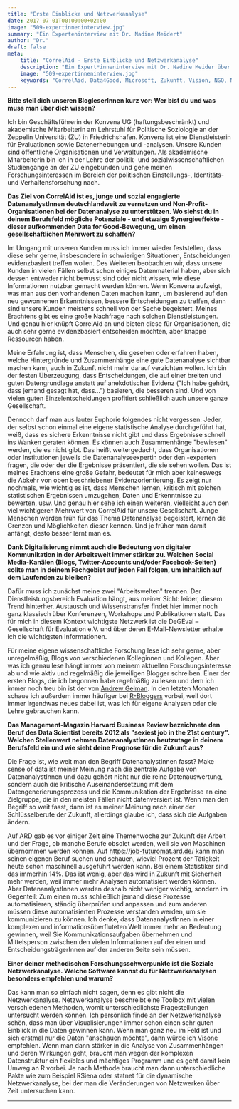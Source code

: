 ```yaml
---
title: "Erste Einblicke und Netzwerkanalyse"
date: 2017-07-01T00:00:00+02:00
image: "509-expertinneninterview.jpg"
summary: "Ein Experteninterview mit Dr. Nadine Meidert"
author: "Dr."
draft: false
meta:
    title: "CorrelAid - Erste Einblicke und Netzwerkanalyse"
    description: "Ein Expert*inneninterview mit Dr. Nadine Meider über Data Science und Netzwerkanaylse."
    image: "509-expertinneninterview.jpg"
    keywords: "CorrelAid, Data4Good, Microsoft, Zukunft, Vision, NGO, Non-Profit, Data Scientist, Netzwerkanalyse"
---
```



**Bitte stell dich unseren BlogleserInnen kurz vor: Wer bist du und was
muss man über dich wissen?**

Ich bin Geschäftsführerin der Konvena UG (haftungsbeschränkt) und
akademische Mitarbeiterin am Lehrstuhl für Politische Soziologie an der
Zeppelin Universität (ZU) in Friedrichshafen. Konvena ist eine
Dienstleisterin für Evaluationen sowie Datenerhebungen und -analysen.
Unsere Kunden sind öffentliche Organisationen und Verwaltungen. Als
akademische Mitarbeiterin bin ich in der Lehre der politik- und
sozialwissenschaftlichen Studiengänge an der ZU eingebunden und gehe
meinen Forschungsinteressen im Bereich der politischen Einstellungs-,
Identitäts- und Verhaltensforschung nach.

**Das Ziel von CorrelAid ist es, junge und sozial engagierte
DatenanalystInnen deutschlandweit zu vernetzen und
Non-Profit-Organisationen bei der Datenanalyse zu unterstützen. Wo
siehst du in deinem Berufsfeld mögliche Potenziale - und etwaige
Synergieeffekte - dieser aufkommenden Data for Good-Bewegung, um einen
gesellschaftlichen Mehrwert zu schaffen?**

Im Umgang mit unseren Kunden muss ich immer wieder feststellen, dass
diese sehr gerne, insbesondere in schwierigen Situationen,
Entscheidungen evidenzbasiert treffen wollen. Des Weiteren beobachten
wir, dass unsere Kunden in vielen Fällen selbst schon einiges
Datenmaterial haben, aber sich dessen entweder nicht bewusst sind oder
nicht wissen, wie diese Informationen nutzbar gemacht werden können.
Wenn Konvena aufzeigt, was man aus den vorhandenen Daten machen kann, um
basierend auf den neu gewonnenen Erkenntnissen, bessere Entscheidungen
zu treffen, dann sind unsere Kunden meistens schnell von der Sache
begeistert. Meines Erachtens gibt es eine große Nachfrage nach solchen
Dienstleistungen. Und genau hier knüpft CorrelAid an und bieten diese
für Organisationen, die auch sehr gerne evidenzbasiert entscheiden
möchten, aber knappe Ressourcen haben.

Meine Erfahrung ist, dass Menschen, die gesehen oder erfahren haben,
welche Hintergründe und Zusammenhänge eine gute Datenanalyse sichtbar
machen kann, auch in Zukunft nicht mehr darauf verzichten wollen. Ich
bin der festen Überzeugung, dass Entscheidungen, die auf einer breiten
und guten Datengrundlage anstatt auf anekdotischer Evidenz ("Ich habe
gehört, dass jemand gesagt hat, dass…") basieren, die besseren sind. Und
von vielen guten Einzelentscheidungen profitiert schließlich auch unsere
ganze Gesellschaft.

Dennoch darf man aus lauter Euphorie folgendes nicht vergessen: Jeder,
der selbst schon einmal eine eigene statistische Analyse durchgeführt
hat, weiß, dass es sichere Erkenntnisse nicht gibt und dass Ergebnisse
schnell ins Wanken geraten können. Es können auch Zusammenhänge
"bewiesen" werden, die es nicht gibt. Das heißt weitergedacht, dass
Organisationen oder Institutionen jeweils die Datenanalyseexpertin oder
den -experten fragen, die oder der die Ergebnisse präsentiert, die sie
sehen wollen. Das ist meines Erachtens eine große Gefahr, bedeutet für
mich aber keineswegs die Abkehr von oben beschriebener
Evidenzorientierung. Es zeigt nur nochmals, wie wichtig es ist, dass
Menschen lernen, kritisch mit solchen statistischen Ergebnissen
umzugehen, Daten und Erkenntnisse zu bewerten, usw. Und genau hier sehe
ich einen weiteren, vielleicht auch den viel wichtigeren Mehrwert von
CorrelAid für unsere Gesellschaft. Junge Menschen werden früh für das
Thema Datenanalyse begeistert, lernen die Grenzen und Möglichkeiten
dieser kennen. Und je früher man damit anfängt, desto besser lernt man
es.

**Dank Digitalisierung nimmt auch die Bedeutung von digitaler
Kommunikation in der Arbeitswelt immer stärker zu. Welchen Social
Media-Kanälen (Blogs, Twitter-Accounts und/oder Facebook-Seiten) sollte
man in deinem Fachgebiet auf jeden Fall folgen, um inhaltlich auf dem
Laufenden zu bleiben?**

Dafür muss ich zunächst meine zwei "Arbeitswelten" trennen. Der
Dienstleistungsbereich Evaluation hängt, aus meiner Sicht: leider,
diesem Trend hinterher. Austausch und Wissenstransfer findet hier immer
noch ganz klassisch über Konferenzen, Workshops und Publikationen statt.
Das für mich in diesem Kontext wichtigste Netzwerk ist die DeGEval –
Gesellschaft für Evaluation e.V. und über deren E-Mail-Newsletter
erhalte ich die wichtigsten Informationen.

Für meine eigene wissenschaftliche Forschung lese ich sehr gerne, aber
unregelmäßig, Blogs von verschiedenen Kolleginnen und Kollegen. Aber was
ich genau lese hängt immer von meinem aktuellen Forschungsinteresse ab
und wie aktiv und regelmäßig die jeweiligen Blogger schreiben. Einer der
ersten Blogs, die ich begonnen habe regelmäßig zu lesen und dem ich
immer noch treu bin ist der von [Andrew
Gelman](http://andrewgelman.com/). In den letzten Monaten schaue ich
außerdem immer häufiger bei [R-Bloggers](https://www.r-bloggers.com/)
vorbei, weil dort immer irgendwas neues dabei ist, was ich für eigene
Analysen oder die Lehre gebrauchen kann.

**Das Management-Magazin Harvard Business Review bezeichnete den Beruf
des Data Scientist bereits 2012 als "sexiest job in the 21st century".
Welchen Stellenwert nehmen DatenanalystInnen heutzutage in deinem
Berufsfeld ein und wie sieht deine Prognose für die Zukunft aus?**

Die Frage ist, wie weit man den Begriff DatenanalystInnen fasst? Make
sense of data ist meiner Meinung nach die zentrale Aufgabe von
DatenanalystInnen und dazu gehört nicht nur die reine Datenauswertung,
sondern auch die kritische Auseinandersetzung mit dem
Datengenerierungsprozess und die Kommunikation der Ergebnisse an eine
Zielgruppe, die in den meisten Fällen nicht datenversiert ist. Wenn man
den Begriff so weit fasst, dann ist es meiner Meinung nach einer der
Schlüsselberufe der Zukunft, allerdings glaube ich, dass sich die
Aufgaben ändern.

Auf ARD gab es vor einiger Zeit eine Themenwoche zur Zukunft der Arbeit
und der Frage, ob manche Berufe obsolet werden, weil sie von Maschinen
übernommen werden können. Auf <https://job-futuromat.ard.de/> kann man
seinen eigenen Beruf suchen und schauen, wieviel Prozent der Tätigkeit
heute schon maschinell ausgeführt werden kann. Bei einem Statistiker
sind das immerhin 14%. Das ist wenig, aber das wird in Zukunft mit
Sicherheit mehr werden, weil immer mehr Analysen automatisiert werden
können. Aber DatenanalystInnen werden deshalb nicht weniger wichtig,
sondern im Gegenteil: Zum einen muss schließlich jemand diese Prozesse
automatisieren, ständig überprüfen und anpassen und zum anderen müssen
diese automatisierten Prozesse verstanden werden, um sie kommunizieren
zu können. Ich denke, dass DatenanalystInnen in einer komplexen und
informationsüberfluteten Welt immer mehr an Bedeutung gewinnen, weil Sie
Kommunikationsaufgaben übernehmen und Mittelsperson zwischen den vielen
Informationen auf der einen und EntscheidungsträgerInnen auf der anderen
Seite sein müssen.

**Einer deiner methodischen Forschungsschwerpunkte ist die Soziale
Netzwerkanalyse. Welche Software kannst du für Netzwerkanalysen
besonders empfehlen und warum?**

Das kann man so einfach nicht sagen, denn es gibt nicht die
Netzwerkanalyse. Netzwerkanalyse beschreibt eine Toolbox mit vielen
verschiedenen Methoden, womit unterschiedlichste Fragestellungen
untersucht werden können. Ich persönlich finde an der Netzwerkanalyse
schön, dass man über Visualisierungen immer schon einen sehr guten
Einblick in die Daten gewinnen kann. Wenn man ganz neu im Feld ist und
sich erstmal nur die Daten "anschauen möchte", dann würde ich
[Visone](http://www.visone.info/) empfehlen. Wenn man dann stärker in
die Analyse von Zusammenhängen und deren Wirkungen geht, braucht man
wegen der komplexen Datenstruktur ein flexibles und mächtiges Programm
und es geht damit kein Umweg an R vorbei. Je nach Methode braucht man
dann unterschiedliche Pakte wie zum Beispiel RSiena oder statnet für die
dynamische Netzwerkanalyse, bei der man die Veränderungen von Netzwerken
über Zeit untersuchen kann.

------------------------------------------------------------------------


